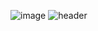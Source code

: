 ![image](https://user-images.githubusercontent.com/67581495/159470554-958621cc-a025-4196-a3d0-b03d7eebc1ec.png)
![header](https://capsule-render.vercel.app/api?text=Hello%World!&fontSize=20&rotate=-30)
